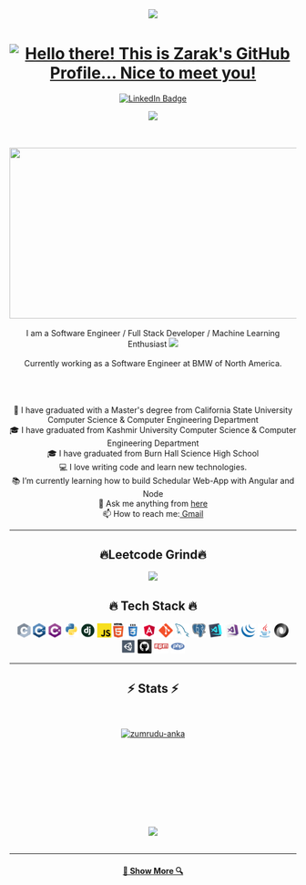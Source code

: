 <h1 align="Center">
<img align='center' src='https://user-images.githubusercontent.com/5713670/87202985-820dcb80-c2b6-11ea-9f56-7ec461c497c3.gif' width='200"'>
  </h1>
<p align="center">

<h1 align="Center">
  <a href="https://git.io/typing-svg"><img src="https://readme-typing-svg.herokuapp.com?lines=Hello+there!+👋;This+is+Zarak's+GitHub+Profile...;Nice+to+meet+you!&center=true&size=25&width=600" alt="Hello there! This is Zarak's GitHub Profile... Nice to meet you!" />
  </a>
</h1>
</p>
<p align="center">
<a href="https://www.linkedin.com/in/zarakshahji/"><img src="https://img.shields.io/badge/LinkedIn-blue?style=for-the-badge&logo=linkedin&logoColor=white" alt="LinkedIn Badge"></a>
</p>
<!-- <p align="center">
<a href="/" target="_blank"><img src="https://cdn.buymeacoffee.com/buttons/default-orange.png" alt="Buy Me A Coffee" height="41" width="174"></a>
</p> -->
<p align="center">
<img src="https://visitor-badge.laobi.icu/badge?page_id=Zarak-Shah-ji">
</p>
<p align="center"><img src="https://komarev.com/ghpvc/?username=Zarak-Shah-ji&style=flat-square&color=blue" alt=""></p>



<p align="center"><img src="https://media.giphy.com/media/dWesBcTLavkZuG35MI/giphy.gif" width="600" height="300"  /></p>

 <p align="center">
  I am a Software Engineer / Full Stack Developer / Machine Learning Enthusiast  <img src="https://media.giphy.com/media/WUlplcMpOCEmTGBtBW/giphy.gif" width="50">
  <br>
   <br>
   Currently working as a Software Engineer at BMW of North America.
  <br>
   <br>
    <br>
     <br> </p>
    <p align="center">
  🔬 I have graduated with a Master's degree from California State University Computer Science & Computer Engineering Department
  <br>
  🎓 I have graduated from Kashmir University Computer Science & Computer Engineering Department
  <br>
  🎓 I have graduated from Burn Hall Science High School
  <br>
  💻 I love writing code and learn new technologies.
  <br>
  📚 I’m currently learning how to build Schedular Web-App with Angular and Node
  <br>
  💬 Ask me anything from <a href="https://github.com/Zarak-Shah-ji/Zarak-Shah-ji/issues" title="Issues">here</a>
  <br>
  📫 How to reach me:<a href="mailto: zarak.shah.ji@gmail.com"> Gmail</a>
</p>
<hr> 
<h2 align="center">🔥Leetcode Grind🔥</h2>
 
<p align="center">
    <img src="https://leetcard.jacoblin.cool/Zarak_Shahjee" />
</p>


<h2 align="center">🔥  Tech Stack 🔥</h2>
<p align="center">
  <code><img title="C" height="25" src="images/c.svg"></code>
  <code><img title="C++" height="25" src="images/cpp.svg"></code>
  <code><img title="C#" height="25" src="images/cSharp.svg"></code>
  <code><img title="Python" height="25" src="images/python-original.svg"></code>
  <code><img title="Django" height="25" src="images/django.png"></code>
  <code><img title="Javascript" height="25" src="images/javascript.svg"></code>
  <code><img title="HTML5" height="25" src="images/html5.svg"></code>
  <code><img title="CSS" height="25" src="images/css.svg"></code>
  <code><img title="Angular" height="25" src="images/angular.svg"></code>
  <code><img title="Git" height="25" src="images/git-original.svg"></code>
  <code><img title="MySQL" height="25" src="images/mysql.svg"></code>
  <code><img title="PostgreSQL" height="25" src="images/postgresql.svg"></code>
  <code><img title="Visual Studio Code" height="25" src="images/vscode.png"></code>
  <code><img title="Microsoft Visual Studio" height="25" src="images/visualstudio.png"></code>
  <code><img title="JQuery" height="25" src="images/jquery-original.svg"></code>
  <code><img title="Java" height="25" src="images/java-original.svg"></code>
  <code><img title="JSON" height="25" src="images/json.svg"></code>
  <code><img title="Unity" height="25" src="images/unity3d.svg"></code>
<!--   <code><img title="Android" height="25" src="images/android.svg"></code> -->
  <code><img title="GitHub" height="25" src="images/github.svg"></code>
  <code><img title="npm" height="25" src="images/npm.svg"></code>
  <code><img title="PHP" height="25" src="images/php.svg"></code>
  
</p>
</p>
<hr>
<h2 align="center">⚡  Stats  ⚡</h2>
<br>
<p align=center>
  <div align=center>
    <a href="https://github.com/denvercoder1/github-readme-streak-stats" title="Go to Source">
      <img align="center" width=390 src="https://github-readme-streak-stats.herokuapp.com/?user=Zarak-Shah-ji&theme=react&border=61dafb&hide_border=true" alt="zumrudu-anka" />
    </a>
<!--       <a href="https://github.com/anuraghazra/github-readme-stats" title="Go to Source">
      <img align="right" width=390 src="https://github-readme-stats.vercel.app/api?username=Zarak-Shah-ji&show_icons=true&theme=react&border_color=61dafb&hide_border=true" />
    </a> -->
  </div>
  <br><br><br><br><br><br><br><br><br>
  <div align=center>
    <a href="https://github.com/anuraghazra/github-readme-stats">
      <img width=325 align="center" src="https://github-readme-stats.vercel.app/api/top-langs/?username=Zarak-Shah-ji&hide=c%23,powershell,Mathematica,Ruby,Objective-C,Objective-C%2b%2b,Cuda&title_color=61dafb&text_color=ffffff&icon_color=61dafb&bg_color=20232a&langs_count=8&layout=compact&border_color=61dafb&hide_border=true" />
    </a>
  </div>
  <br>
  
   <!--<img src="https://github-readme-activity-graph.cyclic.app/graph?username=Zarak-Shah-ji&theme=react-dark&bg_color=20232a&hide_border=true" width="100%"/>
</p> -->

<hr>

<!-- <h2 align="center">👨‍💻 Repositories 👨‍💻</h2>
<br>
<div width="100%" align="center">
  <a align="left" href="https://github.com/zumrudu-anka/Algorithms" title="Algorithms"><img align="left" height="115" src="https://github-readme-stats.vercel.app/api/pin/?username=zumrudu-anka&repo=Algorithms&theme=react&border_color=61dafb&border_radius=10"></a><a align="right" href="https://github.com/zumrudu-anka/DataStructures" title="Data Structures"><img align="right" height="115" src="https://github-readme-stats.vercel.app/api/pin/?username=zumrudu-anka&repo=DataStructures&theme=react&border_color=61dafb&border_radius=10"></a>
</div>
<br/><br/><br/><br/><br/><br/>
<div width="100%" align="center">
  <a align="left" href="https://github.com/zumrudu-anka/Turkce-Heceleme-CPP" title="Turkce-Heceleme-CPP"><img align="left" height="115" src="https://github-readme-stats.vercel.app/api/pin/?username=zumrudu-anka&repo=Turkce-Heceleme-CPP&theme=react&border_color=61dafb&border_radius=10"></a>
  <a align="right" href="https://github.com/zumrudu-anka/CopyMoveForgeryDetectionWithDCT" title="Copy&Move Forgery Detection With DCT"><img align="right" height="115" src="https://github-readme-stats.vercel.app/api/pin/?username=zumrudu-anka&repo=CopyMoveForgeryDetectionWithDCT&theme=react&border_color=61dafb&border_radius=10"></a>
</div>
<br/><br/><br/><br/><br/><br/>
<div width="100%" align="center">
  <a align="left" href="https://github.com/zumrudu-anka/cpp-openmp-needleman-wunsch" title="Needleman Wunsch Algorithm With OpenMP"><img align="left" height="115" src="https://github-readme-stats.vercel.app/api/pin/?username=zumrudu-anka&repo=cpp-openmp-needleman-wunsch&theme=react&border_color=61dafb&border_radius=10"></a>
  <a align="right" href="https://github.com/zumrudu-anka/javascript-minesweeper" title="Minesweeper"><img align="right" height="115" src="https://github-readme-stats.vercel.app/api/pin/?username=zumrudu-anka&repo=javascript-minesweeper&theme=react&border_color=61dafb&border_radius=10"></a>
</div>
<br/><br/><br/><br/><br/><br/>
-->
<h4 align="center">
  <a href="https://github.com/Zarak-Shah-ji?tab=repositories" title="Show Repositories">🔎 Show More 🔍</a>
</h4>

